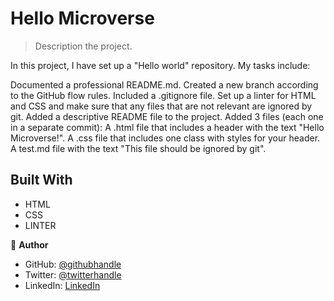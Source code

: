 

# Hello Microverse

> Description the project.

In this project, I have set up a "Hello world" repository. My tasks include:

 Documented a professional README.md.
 Created a new branch according to the GitHub flow rules.
 Included a .gitignore file.
 Set up a linter for HTML and CSS and make sure that any files that are not relevant are ignored by git.
 Added a descriptive README file to the project.
 Added 3 files (each one in a separate commit):
A .html file that includes a header with the text "Hello Microverse!".
A .css file that includes one class with styles for your header.
A test.md file with the text "This file should be ignored by git".


## Built With

- HTML
- CSS
- LINTER



👤 **Author**

- GitHub: [@githubhandle](https://github.com/khadaro)
- Twitter: [@twitterhandle](https://twitter.com/KhadarFarah)
- LinkedIn: [LinkedIn](https://linkedin.com/khadarFarah)



